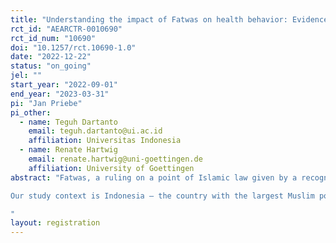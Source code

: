 ```yaml
---
title: "Understanding the impact of Fatwas on health behavior: Evidence from multiple online experiments in Indonesia"
rct_id: "AEARCTR-0010690"
rct_id_num: "10690"
doi: "10.1257/rct.10690-1.0"
date: "2022-12-22"
status: "on_going"
jel: ""
start_year: "2022-09-01"
end_year: "2023-03-31"
pi: "Jan Priebe"
pi_other:
  - name: Teguh Dartanto
    email: teguh.dartanto@ui.ac.id
    affiliation: Universitas Indonesia
  - name: Renate Hartwig
    email: renate.hartwig@uni-goettingen.de
    affiliation: University of Goettingen
abstract: "Fatwas, a ruling on a point of Islamic law given by a recognized authority, are important moral guidelines for Muslims around the world. While economists acknowledge that religious rules can influence individual and collective behaviors, there is still little rigorous evidence on the impact of religious rulings on health behavior. More specifically, the cognitive processes underlying the link between Islamic religious ruling and health behavior is not yet well understood. 
Our study context is Indonesia – the country with the largest Muslim population globally. With over one third of the population smoking, smoking still represents an important public health concern. In 2010, one of the country’s most important Islamic organization – Muhammadiyah –issued to an anti-smoking fatwa in order to address this issue. In this study we explore the effects of this ruling.  We employ five distinct online experiments that involve a total of 14,500 individuals, in order to better understand an individual’s cognitive processes related to smoking. More specifically, we investigate (i) the role of information uptake and avoidance, (ii) motivated reasoning and storing of information, and (iii) cognitive strategies in dealing with challenging information.   
"
layout: registration
---
```


